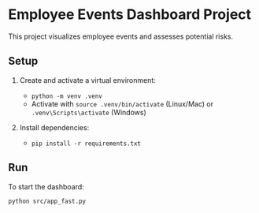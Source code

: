 # Employee Events Dashboard Project

This project visualizes employee events and assesses potential risks.

## Setup

1. Create and activate a virtual environment:
    - `python -m venv .venv`
    - Activate with `source .venv/bin/activate` (Linux/Mac) or `.venv\Scripts\activate` (Windows)

2. Install dependencies:
    - `pip install -r requirements.txt`

## Run

To start the dashboard:
```bash
python src/app_fast.py
```